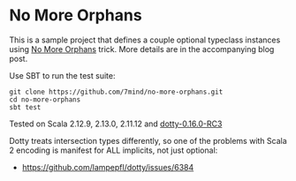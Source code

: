# No More Orphans

This is a sample project that defines a couple optional typeclass instances using [No More Orphans](https://blog.7mind.io/no-more-orphans.html) trick.
More details are in the accompanying blog post.

Use SBT to run the test suite:

```
git clone https://github.com/7mind/no-more-orphans.git
cd no-more-orphans
sbt test
```

Tested on Scala 2.12.9, 2.13.0, 2.11.12 and [dotty-0.16.0-RC3](https://github.com/7mind/no-more-orphans/tree/dotty)

Dotty treats intersection types differently, so one of the problems with Scala 2 encoding is manifest for ALL implicits, not just optional:

- https://github.com/lampepfl/dotty/issues/6384
